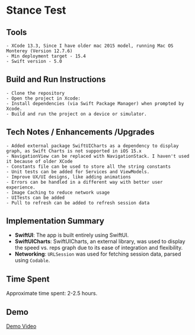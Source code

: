 # Stance Test 

## Tools 
    - XCode 13.3, Since I have older mac 2015 model, running Mac OS Monterey (Version 12.7.6) 
    - Min deployment target - 15.4
    - Swift version - 5.0

## Build and Run Instructions
    - Clone the repository
    - Open the project in Xcode:
    - Install dependencies (via Swift Package Manager) when prompted by Xcode.
    - Build and run the project on a device or simulator.

## Tech Notes / Enhancements /Upgrades
    - Added external package SwiftUICharts as a dependency to display graph, as Swift Charts is not supported in iOS 15.x
    - NavigationView can be replaced with NavigationStack. I haven't used it because of older XCode
    - Constants file can be used to store all the string constants
    - Unit tests can be added for Services and ViewModels.  
    - Improve UX/UI designs, like adding animations  
    - Errors can be handled in a different way with better user experience.
    - Image Caching to reduce network usage
    - UITests can be added 
    - Pull to refresh can be added to refresh session data
    
## Implementation Summary
- **SwiftUI**: The app is built entirely using SwiftUI.
- **SwiftUICharts**: SwiftUICharts, an external library, was used to display the speed vs. reps graph due to its ease of integration and flexibility.
- **Networking**: `URLSession` was used for fetching session data, parsed using `Codable`.
    
## Time Spent
Approximate time spent: 2-2.5 hours.

## Demo
[Demo Video](https://github.com/sravanpabolu/StanceTest/blob/master/DemoVideo.mp4)

